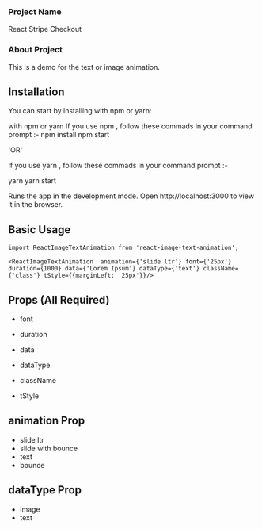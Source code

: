 ### Project Name
React Stripe Checkout

### About Project

This is a demo for the text or image animation.

## Installation
You can start by installing with npm or yarn:

with npm or yarn
If you use npm , follow these commads in your command prompt :- npm install npm start

'OR'

If you use yarn , follow these commads in your command prompt :-

yarn yarn start

Runs the app in the development mode.
Open http://localhost:3000 to view it in the browser.



## Basic Usage


`import ReactImageTextAnimation from 'react-image-text-animation';`



```
<ReactImageTextAnimation  animation={'slide ltr'} font={'25px'} duration={1000} data={'Lorem Ipsum'} dataType={'text'} className={'class'} tStyle={{marginLeft: '25px'}}/>

```


## Props (All Required)



* font 

* duration 

* data 

* dataType

* className 

* tStyle 




## animation Prop

* slide ltr
* slide with bounce
* text
* bounce

## dataType Prop

* image
* text